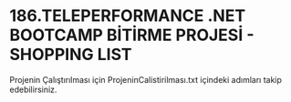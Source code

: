 # 186.TELEPERFORMANCE .NET BOOTCAMP BİTİRME PROJESİ - SHOPPING LIST

Projenin Çalıştırılması için ProjeninCalistirilması.txt içindeki adımları takip edebilirsiniz.
